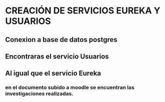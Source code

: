 # CREACIÓN DE SERVICIOS EUREKA Y USUARIOS

## Conexion a base de datos postgres
## Encontraras el servicio Usuarios
## Al igual que el servicio Eureka
### en el documento subido a moodle se encuentran las investigaciones realizadas.

